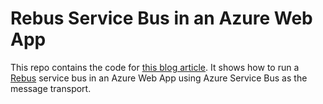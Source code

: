 # Rebus Service Bus in an Azure Web App

This repo contains the code for [this blog article](http://kearon.blogspot.co.uk/2016/06/running-rebus-service-bus-in-azure-web.html).  It shows how to run a [Rebus](https://github.com/rebus-org/Rebus) service bus in an Azure Web App using Azure Service Bus as the message transport.


